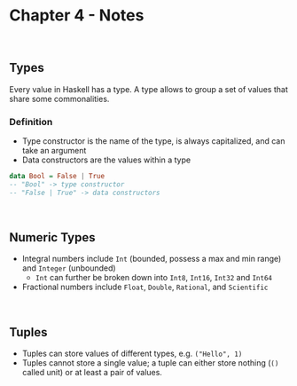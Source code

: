 # Chapter 4 - Notes
</br>

## Types
Every value in Haskell has a type. A type allows to group a set of values that share some commonalities.

### Definition
- Type constructor is the name of the type, is always capitalized, and can take an argument
- Data constructors are the values within a type
```haskell
data Bool = False | True
-- "Bool" -> type constructor
-- "False | True" -> data constructors
```

</br>

## Numeric Types
- Integral numbers include `Int` (bounded, possess a max and min range) and `Integer` (unbounded)
  - `Int` can further be broken down into `Int8`, `Int16`, `Int32` and `Int64` 
- Fractional numbers include `Float`, `Double`, `Rational`, and `Scientific`

</br>

## Tuples
- Tuples can store values of different types, e.g. `("Hello", 1)`
- Tuples cannot store a single value; a tuple can either store nothing (`()` called unit) or at least a pair of values. 
